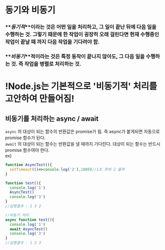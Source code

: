 # 동기와 비동기  
### **_동기적_**이라는 것은 어떤 일을 처리하고, 그 일이 끝난 뒤에 다음 일을 수행하는 것. 그렇기 때문에 한 작업이 굉장히 오래 걸린다면 현재 수행중인 작업이 끝날 때 까지 다음 작업을 기다려야 함.     
### **_비동기_**적이라는 것은 특정 동작이 끝나지 않아도, 그 다음 일을 수행하는 것. 즉 작업을 병렬로 처리하는 것.    
#  !Node.js는 기본적으로 '비동기적' 처리를 고안하여 만들어짐!    
## 비동기를 처리하는 async / await  
`async` 의 대상이 되는 함수의 반환값은 promise가 됨. 즉 async가 붙게되면 자동으로 promise 함수가 된다.  
`await` 의 대상이 되는 함수는 반환값을 낼 때까지 기다린다. 대상이 되는 함수는 반드시 promise 함수여야 한다.  
ex)  
```javascript
function AsyncTest(){
  setTimeout(()=>console.log('2'),1000)//1초 후에 2 출력
}

function test(){
  console.log('1')
  AsyncTest()
  console.log('3')
}
//실행결과 : 1 3 2

//비동기 처리 
async function test(){
  console.log('1')
  await AsyncTest()
  console.log('3')
}
//실행결과 : 1 2 3
```  
